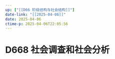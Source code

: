 ```yaml
---
up: ["[[D66 阶级结构与社会结构]]"]
date-link: "[[2025-04-06]]"
date: 2025-04-06
ctime-p: 2025-04-06T22:05:56
---
```


# D668 社会调查和社会分析
